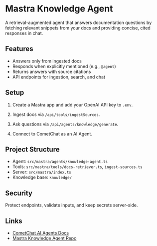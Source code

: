 
# Mastra Knowledge Agent

A retrieval-augmented agent that answers documentation questions by fetching relevant snippets from your docs and providing concise, cited responses in chat.

## Features

- Answers only from ingested docs
- Responds when explicitly mentioned (e.g., `@agent`)
- Returns answers with source citations
- API endpoints for ingestion, search, and chat

## Setup

1. Create a Mastra app and add your OpenAI API key to `.env`.

2. Ingest docs via `/api/tools/ingestSources`.

3. Ask questions via `/api/agents/knowledge/generate`.

4. Connect to CometChat as an AI Agent.

## Project Structure

- Agent: `src/mastra/agents/knowledge-agent.ts`
- Tools: `src/mastra/tools/docs-retriever.ts`, `ingest-sources.ts`
- Server: `src/mastra/index.ts`
- Knowledge base: `knowledge/`

## Security

Protect endpoints, validate inputs, and keep secrets server-side.

## Links

- [CometChat AI Agents Docs](https://cometchat-22654f5b-docs-navigation.mintlify.app/ai-agents/overview)
- [Mastra Knowledge Agent Repo](https://github.com/cometchat/ai-agent-mastra-examples/tree/main/mastra-knowledge-agent)

